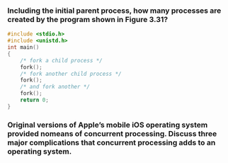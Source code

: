 ### Including the initial parent process, how many processes are created by the program shown in Figure 3.31?
```c
#include <stdio.h>
#include <unistd.h>
int main()
{
    /* fork a child process */
    fork();
    /* fork another child process */
    fork();
    /* and fork another */
    fork();
    return 0;
}
```

### Original versions of Apple’s mobile iOS operating system provided nomeans of concurrent processing. Discuss three major complications that concurrent processing adds to an operating system.